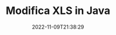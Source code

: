 ---
############################# Static ############################
layout: "auto-gen-editor"
date: 2022-11-09T21:38:29
draft: false
otherformats: doc docx docm dotx xlsx xlsm ppt pptx pptm mobi epub html mhtml txt xml csv rtf odt msg eml

############################# Head ############################
head_title: "Editor XLS: modifica XLS in Java"
head_description: "Come modificare XLS in Java utilizzando poche righe di codice? Usa le API di elaborazione dei documenti di GroupDocs per modificare, aggiornare e salvare oltre 30 formati di file."

############################# Header ############################
title: "Modifica XLS in Java"
description: "Modifica XLS efficace e affidabile utilizzando GroupDocs.Editor lato server per API Java, senza l'uso di software come Microsoft o Open Office."
bg_image: "https://cms.admin.containerize.com/templates/aspose/App_Themes/V3/images/bg/header1.png"
bg_overlay: false
button:
    enable: true
    icon: "fas fa-arrow-down"
    label: "Scarica la prova gratuita"
    link: "https://downloads.groupdocs.com/editor/java"

############################# SubMenu ############################
submenu:
    enable: true

    left:
        img_alt: "GroupDocs.Editor for Java"
        image: "https://cms.admin.containerize.com/templates/groupdocs/images/product-logos/90x90-noborder/groupdocs-editor-java.png"
        product: "GroupDocs.Editor"
        platform: "Java"

    middle:
        button:

            # button loop
            - link: "https://apireference.groupdocs.com/editor/java"
              text: "Riferimento API"

            # button loop
            - link: "https://github.com/groupdocs-editor"
              text: "Esempi di codice"

            # button loop
            - link: "https://products.groupdocs.app/editor/family"
              text: "Dimostrazioni dal vivo"

            # button loop
            - link: "https://purchase.groupdocs.com/pricing/editor/java"
              text: "Prezzo"

    right:
        link_download: "https://downloads.groupdocs.com/editor"
        link_learn: "https://docs.groupdocs.com/editor/java"
        link_buy: "https://purchase.groupdocs.com"

############################# About ############################
about:
    enable: true
    title: "Informazioni sull'API GroupDocs.Editor for Java"
    content: |
        L'API [GroupDocs.Editor for Java](/it/editor/java/) è la scelta giusta per modificare documenti e presentazioni Microsoft Word, Excel, PowerPoint, Open Office. GroupDocs.Editor è un'API standalone adatta per sistemi lato server e back-end in cui sono richieste prestazioni elevate. Non dipende da alcun software come Microsoft o Open Office.

############################# Steps ############################
steps:
    enable: true
    title_left: "Passaggi per modificare XLS in Java"
    content_left: |
        [GroupDocs.Editor for Java](/it/editor/java/) fornisce agli sviluppatori un modo semplice e diretto per modificare i file XLS utilizzando poche righe di codice.
        * Crea un'istanza della classe `Editor` con percorso file o flusso obbligatorio e classe `SpreadsheetLoadOptions` facoltativa e carica il file XLS
        * Crea e imposta l'istanza della classe `SpreadsheetEditOptions` per il formato file XLS
        * Chiama il metodo `Editor.Edit()` e ottieni il documento XLS in formato HTML facilmente modificabile con qualsiasi editor WYSIWYG.
        * Chiama il metodo `Editor.Save()` e salva il file XLS modificato usando la classe `SpreadsheetSaveOptions`

        
    title_right: "Requisiti di sistema"
    content_right: |
        È possibile eseguire una modifica di base del documento con le API GroupDocs.Editor for Java implementando alcuni semplici passaggi. Le nostre API sono supportate su tutte le principali piattaforme e sistemi operativi. Prima di eseguire il codice seguente, assicurati di avere i seguenti prerequisiti installati sul tuo sistema.

        * Sistemi operativi: Microsoft Windows, Linux, MacOS
        * Ambienti di sviluppo: NetBeans, IntelliJ IDEA, Eclipse
        * Quadri: Java 7 (1.7) and above
        * Ottieni l'ultima versione di GroupDocs.Editor for Java scaricata da [Maven](https://repository.groupdocs.com/editor/)
        
    code: |        
        ```java
        // Load the XLS file into Editor with the optional SpreadsheetLoadOptions
        Editor editor = new Editor("source.xls", new SpreadsheetLoadOptions());

        // Create and adjust the edit options
        SpreadsheetEditOptions editOptions = new SpreadsheetEditOptions();
        editOptions.setWorksheetIndex(1);//select a tab (worksheet) to edit

        // Open input XLS document for edit — obtain an intermediate document, that can be edited
        EditableDocument beforeEdit = editor.edit(editOptions);

        // Grab XLS document content and associated resources from editable document
        string content = beforeEdit.getContent();

        // Send the content to WYSIWYG-editor, edit it there, and send edited content back to the server-side
        // This step simulates a such operation
        string updatedContent = content.replace("Cell Text", "Edited Cell Text");

        // Grab edited content and resources from WYSIWYG-editor and create a new EditableDocument instance from it
        EditableDocument afterEdit = EditableDocument.fromMarkup(updatedContent, null);

        // Create a save options and select a desired output format
        SpreadsheetSaveOptions saveOptions = new SpreadsheetSaveOptions(SpreadsheetFormats.Xls);

        // Save edited XLS document to the file
        editor.save(afterEdit, "edited.xls", saveOptions);
        ```
        
############################# Demos ############################
demos:
    enable: true
    title: "XLS Editor Demo live"
    content: |
        Modifica XLS in questo momento visitando il sito web [GroupDocs.Editor Live Demos](https://products.groupdocs.app/editor/family).
        La demo dal vivo ha i seguenti vantaggi
        
############################# More Formats ############################
more_formats:
    enable: true
    title: "Altri editor supportati"
    content: |
        Puoi anche modificare altri formati di file. Si prega di consultare l'elenco completo di seguito.


############################# Back to top ###############################
back_to_top:
    enable: true
---